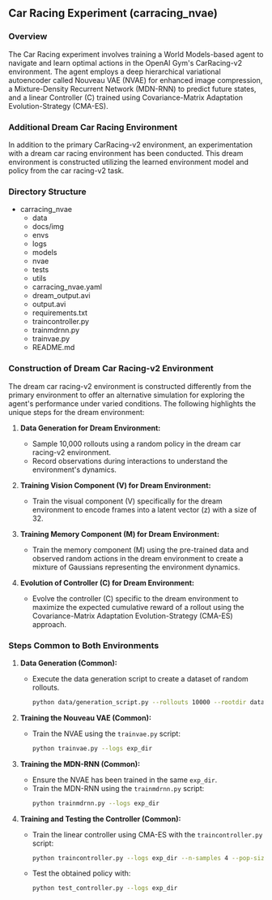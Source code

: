 ## Car Racing Experiment (carracing_nvae)

### Overview
The Car Racing experiment involves training a World Models-based agent to navigate and learn optimal actions in the OpenAI Gym's CarRacing-v2 environment. The agent employs a deep hierarchical variational autoencoder called Nouveau VAE (NVAE) for enhanced image compression, a Mixture-Density Recurrent Network (MDN-RNN) to predict future states, and a linear Controller (C) trained using Covariance-Matrix Adaptation Evolution-Strategy (CMA-ES).

### Additional Dream Car Racing Environment

In addition to the primary CarRacing-v2 environment, an experimentation with a dream car racing environment has been conducted. This dream environment is constructed utilizing the learned environment model and policy from the car racing-v2 task.

### Directory Structure
- carracing_nvae
  - data
  - docs/img
  - envs
  - logs
  - models
  - nvae
  - tests
  - utils
  - carracing_nvae.yaml
  - dream_output.avi
  - output.avi
  - requirements.txt
  - traincontroller.py
  - trainmdrnn.py
  - trainvae.py
  - README.md

### Construction of Dream Car Racing-v2 Environment

The dream car racing-v2 environment is constructed differently from the primary environment to offer an alternative simulation for exploring the agent's performance under varied conditions. The following highlights the unique steps for the dream environment:

1. **Data Generation for Dream Environment:**
   - Sample 10,000 rollouts using a random policy in the dream car racing-v2 environment.
   - Record observations during interactions to understand the environment's dynamics.

2. **Training Vision Component (V) for Dream Environment:**
   - Train the visual component (V) specifically for the dream environment to encode frames into a latent vector (z) with a size of 32.

3. **Training Memory Component (M) for Dream Environment:**
   - Train the memory component (M) using the pre-trained data and observed random actions in the dream environment to create a mixture of Gaussians representing the environment dynamics.

4. **Evolution of Controller (C) for Dream Environment:**
   - Evolve the controller (C) specific to the dream environment to maximize the expected cumulative reward of a rollout using the Covariance-Matrix Adaptation Evolution-Strategy (CMA-ES) approach.

### Steps Common to Both Environments

1. **Data Generation (Common):**
   - Execute the data generation script to create a dataset of random rollouts.
     ```bash
     python data/generation_script.py --rollouts 10000 --rootdir datasets/carracing --threads 8
     ```

2. **Training the Nouveau VAE (Common):**
   - Train the NVAE using the `trainvae.py` script:
     ```bash
     python trainvae.py --logs exp_dir
     ```

3. **Training the MDN-RNN (Common):**
   - Ensure the NVAE has been trained in the same `exp_dir`.
   - Train the MDN-RNN using the `trainmdrnn.py` script:
     ```bash
     python trainmdrnn.py --logs exp_dir
     ```

4. **Training and Testing the Controller (Common):**
   - Train the linear controller using CMA-ES with the `traincontroller.py` script:
     ```bash
     python traincontroller.py --logs exp_dir --n-samples 4 --pop-size 4 --target-return 950 --display
     ```
   - Test the obtained policy with:
     ```bash
     python test_controller.py --logs exp_dir
     ```
